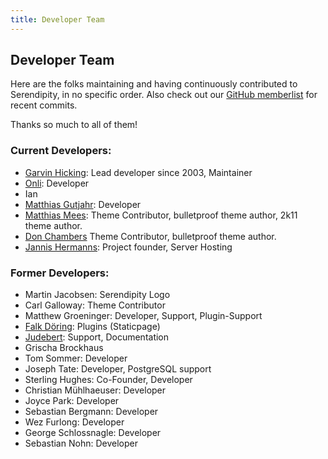 ```yaml
---
title: Developer Team
---
```


## Developer Team

Here are the folks maintaining and having continuously contributed to Serendipity, in no specific order. Also check out our [GitHub memberlist](https://github.com/orgs/s9y/people) for recent commits.

Thanks so much to all of them!

### Current Developers:

* [Garvin Hicking](http://garv.in): Lead developer since 2003, Maintainer
* [Onli](http://www.onli-blogging.de): Developer
* Ian
* [Matthias Gutjahr](http://matthias-gutjahr.de): Developer
* [Matthias Mees](http://yellowled.de): Theme Contributor, bulletproof theme author, 2k11 theme author.
* [Don Chambers](http://www.optional-necessity.com) Theme Contributor, bulletproof theme author.
* [Jannis Hermanns](http://jann.is): Project founder, Server Hosting

### Former Developers:

* Martin Jacobsen: Serendipity Logo
* Carl Galloway: Theme Contributor
* Matthew Groeninger: Developer, Support, Plugin-Support
* [Falk Döring](http://www.fadoe.de): Plugins (Staticpage)
* [Judebert](http://judebert.com): Support, Documentation
* Grischa Brockhaus
* Tom Sommer: Developer
* Joseph Tate: Developer, PostgreSQL support
* Sterling Hughes: Co-Founder, Developer
* Christian Mühlhaeuser: Developer
* Joyce Park: Developer
* Sebastian Bergmann: Developer
* Wez Furlong: Developer
* George Schlossnagle: Developer
* Sebastian Nohn: Developer
